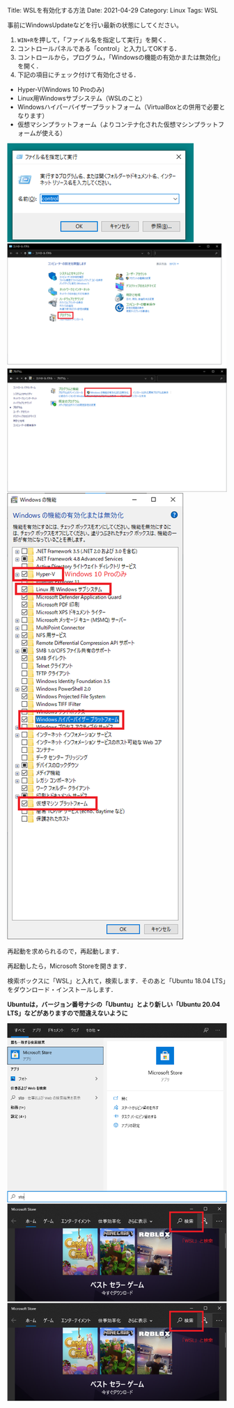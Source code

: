 Title: WSLを有効化する方法
Date: 2021-04-29
Category: Linux
Tags: WSL


事前にWindowsUpdateなどを行い最新の状態にしてください。

1. `WIN+R`を押して，「ファイル名を指定して実行」を開く．
2. コントロールパネルである「control」と入力してOKする．
3. コントロールから，プログラム，「Windowsの機能の有効かまたは無効化」を開く．
4. 下記の項目にチェック付けて有効化させる．

- Hyper-V(Windows 10 Proのみ)
- Linux用Windowsサブシステム（WSLのこと）
- Windowsハイパーバイザープラットフォーム（VirtualBoxとの併用で必要となります）
- 仮想マシンプラットフォーム（よりコンテナ化された仮想マシンプラットフォームが使える）


![1. control.exe](images/001/control.png)
![2. program](images/001/program.png)
![3. programAndFeature](images/001/program-and-feature.png)
![4. windows-feature](images/001/windows-feature.png)


再起動を求められるので，再起動します．


再起動したら，Microsoft Storeを開きます．

検索ボックスに「WSL」と入れて，検索します．そのあと「Ubuntu 18.04 LTS」をダウンロード・インストールします．

__Ubuntuは，バージョン番号ナシの「Ubuntu」とより新しい「Ubuntu 20.04 LTS」などがありますので間違えないように__


![5. Lunch MsStore](images/001/MsStore.png)
![6. MsStoreSearch](images/001/MsStoreSearch.png)
![6. MsStoreSearch](images/001/MsStoreSearch.png)
